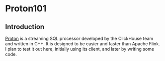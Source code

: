 # Proton101

## Introduction

[Proton](https://github.com/timeplus-io/proton) is a streaming SQL processor developed by the ClickHouse team and written in C++.
It is designed to be easier and faster than Apache Flink. I plan to test it out here,
initially using its client, and later by writing some code.
